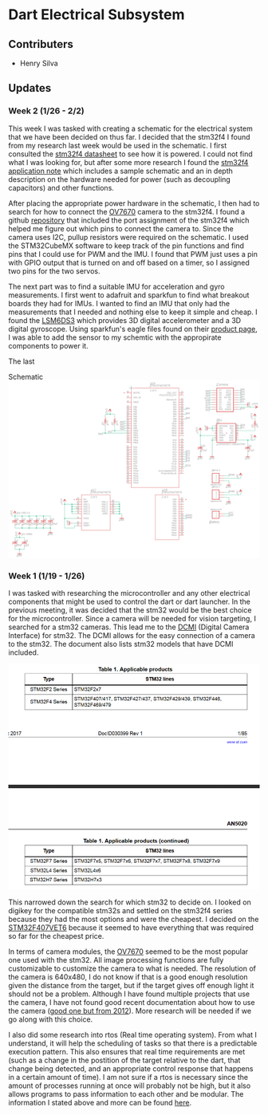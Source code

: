 # Dart Electrical Subsystem

## Contributers
* Henry Silva

## Updates

### Week 2 (1/26 - 2/2)

This week I was tasked with creating a schematic for the electrical system that we have been decided on thus far. I decided that the stm32f4 I found from my research last week would be used in the schematic. I first consulted the [stm32f4 datasheet](https://www.st.com/content/ccc/resource/technical/document/reference_manual/3d/6d/5a/66/b4/99/40/d4/DM00031020.pdf/files/DM00031020.pdf/jcr:content/translations/en.DM00031020.pdf) to see how it is powered. I could not find what I was looking for, but after some more research I found the [stm32f4 application note](https://www.st.com/content/ccc/resource/technical/document/application_note/76/f9/c8/10/8a/33/4b/f0/DM00115714.pdf/files/DM00115714.pdf/jcr:content/translations/en.DM00115714.pdf) which includes a sample schematic and an in depth description on the hardware needed for power (such as decoupling capacitors) and other functions. 

After placing the appropriate power hardware in the schematic, I then had to search for how to connect the [OV7670](https://www.arducam.com/wp-content/uploads/2019/11/Arducam_ov7670_cmos_camera_module_revc_ds.pdf) camera to the stm32f4. I found a github [repository](https://github.com/iwatake2222/DigitalCamera_STM32) that included the port assignment of the stm32f4 which helped me figure out which pins to connect the camera to. Since the camera uses I2C, pullup resistors were required on the schematic. I used the STM32CubeMX software to keep track of the pin functions and find pins that I could use for PWM and the IMU. I found that PWM just uses a pin with GPIO output that is turned on and off based on a timer, so I assigned two pins for the two servos.

The next part was to find a suitable IMU for acceleration and gyro measurements. I first went to adafruit and sparkfun to find what breakout boards they had for IMUs. I wanted to find an IMU that only had the measurements that I needed and nothing else to keep it simple and cheap. I found the [LSM6DS3](https://www.st.com/content/ccc/resource/technical/document/datasheet/group0/2e/84/27/34/60/8d/49/f2/DM00237513/files/DM00237513.pdf/jcr:content/translations/en.DM00237513.pdf) which provides 3D digital accelerometer and a 3D digital gyroscope. Using sparkfun's eagle files found on their [product page](https://www.sparkfun.com/products/13339), I was able to add the sensor to my schemtic with the appropirate components to power it.

The last 

Schematic
![Schematic](./src/update2/schematic.PNG)

### Week 1 (1/19 - 1/26)

I was tasked with researching the microcontroller and any other electrical components that might be used to control the dart or dart launcher. In the previous meeting, it was decided that the stm32 would be the best choice for the microcontroller. 
Since a camera will be needed for vision targeting, I searched for a stm32 cameras. This lead me to the [DCMI](https://www.st.com/content/ccc/resource/technical/document/application_note/group0/c0/ef/15/38/d1/d6/49/88/DM00373474/files/DM00373474.pdf/jcr:content/translations/en.DM00373474.pdf) (Digital Camera Interface) for stm32. The DCMI allows for the easy connection of a camera to the stm32. The document also lists stm32 models that have DCMI included.

![DCMI Compatible](./src/update1/dcmi.PNG)

This narrowed down the search for which stm32 to decide on. I looked on digikey for the compatible stm32s and settled on the stm32f4 series because they had the most options and were the cheapest. I decided on the [STM32F407VET6](https://www.digikey.com/product-detail/en/stmicroelectronics/STM32F407VET6/497-12075-ND/2793093) because it seemed to have everything that was required so far for the cheapest price.

In terms of camera modules, the [OV7670](https://www.arducam.com/wp-content/uploads/2019/11/Arducam_ov7670_cmos_camera_module_revc_ds.pdf) seemed to be the most popular one used with the stm32. All image processing functions are fully customizable to customize the camera to what is needed. The resolution of the camera is 640x480, I do not know if that is a good enough resolution given the distance from the target, but if the target gives off enough light it should not be a problem. Although I have found multiple projects that use the camera, I have not found good recent documentation about how to use the camera ([good one but from 2012](https://www.element14.com/community/groups/development-tools/blog/2012/06/11/connecting-an-ov7670-camera-to-the-stm32f4-discovery-board)). More research will be needed if we go along with this choice.

I also did some research into rtos (Real time operating system). From what I understand, it will help the scheduling of tasks so that there is a predictable execution pattern. This also ensures that real time requirements are met (such as a change in the postition of the target relative to the dart, that change being detected, and an appropriate control response that happens in a certain amount of time). I am not sure if a rtos is necessary since the amount of processes running at once will probably not be high, but it also allows programs to pass information to each other and be modular. The information I stated above and more can be found [here](https://www.freertos.org/about-RTOS.html). 
